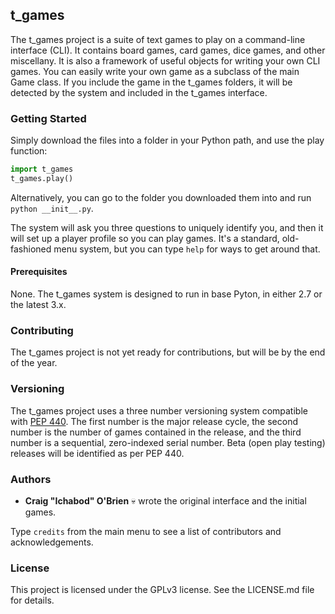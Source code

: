 ## t_games

The t_games project is a suite of text games to play on a command-line interface (CLI). It contains board games, card games, dice games, and other miscellany. It is also a framework of useful objects for writing your own CLI games. You can easily write your own game as a subclass of the main Game class. If you include the game in the t_games folders, it will be detected by the system and included in the t_games interface.

### Getting Started

Simply download the files into a folder in your Python path, and use the play function:

```python
import t_games
t_games.play()
```

Alternatively, you can go to the folder you downloaded them into and run `python __init__.py`.

The system will ask you three questions to uniquely identify you, and then it will set up a player profile so you can play games. It's a standard, old-fashioned menu system, but you can type `help` for ways to get around that.

#### Prerequisites

None. The t_games system is designed to run in base Pyton, in either 2.7 or the latest 3.x.

### Contributing

The t_games project is not yet ready for contributions, but will be by the end of the year.

### Versioning

The t_games project uses a three number versioning system compatible with [PEP 440](https://www.python.org/dev/peps/pep-0440/). The first number is the major release cycle, the second number is the number of games contained in the release, and the third number is a sequential, zero-indexed serial number. Beta (open play testing) releases will be identified as per PEP 440.

### Authors

* **Craig "Ichabod" O'Brien** :skull: wrote the original interface and the initial games.

Type `credits` from the main menu to see a list of contributors and acknowledgements.

### License

This project is licensed under the GPLv3 license. See the LICENSE.md file for details.